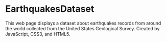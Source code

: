 # EarthquakesDataset
This web page displays a dataset about earthquakes records from around the world collected from the United States Geological Survey. Created by JavaScript, CSS3, and HTML5.
